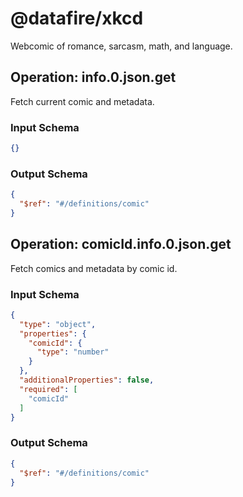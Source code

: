 # @datafire/xkcd
Webcomic of romance, sarcasm, math, and language.

## Operation: info.0.json.get
Fetch current comic and metadata.


### Input Schema
```json
{}
```
### Output Schema
```json
{
  "$ref": "#/definitions/comic"
}
```
## Operation: comicId.info.0.json.get
Fetch comics and metadata  by comic id.


### Input Schema
```json
{
  "type": "object",
  "properties": {
    "comicId": {
      "type": "number"
    }
  },
  "additionalProperties": false,
  "required": [
    "comicId"
  ]
}
```
### Output Schema
```json
{
  "$ref": "#/definitions/comic"
}
```
